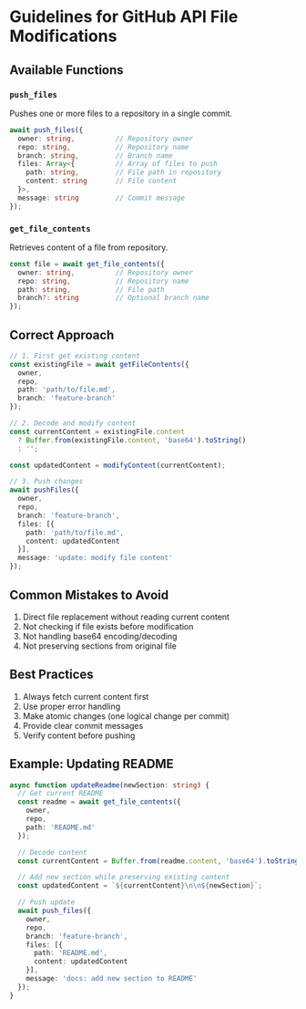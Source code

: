 # Guidelines for GitHub API File Modifications

## Available Functions

### `push_files`
Pushes one or more files to a repository in a single commit.
```typescript
await push_files({
  owner: string,          // Repository owner
  repo: string,           // Repository name
  branch: string,         // Branch name
  files: Array<{          // Array of files to push
    path: string,         // File path in repository
    content: string       // File content
  }>,
  message: string         // Commit message
});
```

### `get_file_contents`
Retrieves content of a file from repository.
```typescript
const file = await get_file_contents({
  owner: string,          // Repository owner
  repo: string,           // Repository name
  path: string,           // File path
  branch?: string         // Optional branch name
});
```

## Correct Approach

```typescript
// 1. First get existing content
const existingFile = await getFileContents({
  owner,
  repo,
  path: 'path/to/file.md',
  branch: 'feature-branch'
});

// 2. Decode and modify content
const currentContent = existingFile.content 
  ? Buffer.from(existingFile.content, 'base64').toString()
  : '';

const updatedContent = modifyContent(currentContent);

// 3. Push changes
await pushFiles({
  owner,
  repo,
  branch: 'feature-branch',
  files: [{
    path: 'path/to/file.md',
    content: updatedContent
  }],
  message: 'update: modify file content'
});
```

## Common Mistakes to Avoid

1. Direct file replacement without reading current content
2. Not checking if file exists before modification
3. Not handling base64 encoding/decoding
4. Not preserving sections from original file

## Best Practices

1. Always fetch current content first
2. Use proper error handling
3. Make atomic changes (one logical change per commit)
4. Provide clear commit messages
5. Verify content before pushing

## Example: Updating README

```typescript
async function updateReadme(newSection: string) {
  // Get current README
  const readme = await get_file_contents({
    owner,
    repo,
    path: 'README.md'
  });

  // Decode content
  const currentContent = Buffer.from(readme.content, 'base64').toString();

  // Add new section while preserving existing content
  const updatedContent = `${currentContent}\n\n${newSection}`;

  // Push update
  await push_files({
    owner,
    repo,
    branch: 'feature-branch',
    files: [{
      path: 'README.md',
      content: updatedContent
    }],
    message: 'docs: add new section to README'
  });
}
```